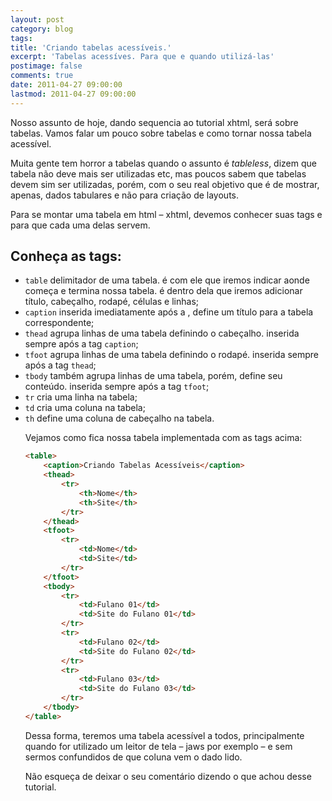 ```yaml
---
layout: post
category: blog
tags: 
title: 'Criando tabelas acessíveis.'
excerpt: 'Tabelas acessíves. Para que e quando utilizá-las'
postimage: false
comments: true
date: 2011-04-27 09:00:00
lastmod: 2011-04-27 09:00:00
---
```


Nosso assunto de hoje, dando sequencia ao tutorial xhtml, será sobre tabelas. Vamos falar um pouco sobre tabelas e como tornar nossa tabela acessível.

Muita gente tem horror a tabelas quando o assunto é _tableless_, dizem que tabela não deve mais ser utilizadas etc, mas poucos sabem que tabelas devem sim ser utilizadas, porém, com o seu real objetivo que é de mostrar, apenas, dados tabulares e não para criação de layouts.

Para se montar uma tabela em html – xhtml, devemos conhecer suas tags e para que cada uma delas servem.

## Conheça as tags:

- `table` delimitador de uma tabela. é com ele que iremos indicar aonde começa e termina nossa tabela. é dentro dela que iremos adicionar título, cabeçalho, rodapé, células e linhas;
- `caption` inserida imediatamente após a <table>, define um título para a tabela correspondente;
- `thead` agrupa linhas de uma tabela definindo o cabeçalho. inserida sempre após a tag `caption`;
- `tfoot` agrupa linhas de uma tabela definindo o rodapé. inserida sempre após a tag `thead`;
- `tbody` também agrupa linhas de uma tabela, porém, define seu conteúdo. inserida sempre após a tag `tfoot`;
- `tr` cria uma linha na tabela;
- `td` cria uma coluna na tabela;
- `th` define uma coluna de cabeçalho na tabela.

Vejamos como fica nossa tabela implementada com as tags acima:

```html
<table>
    <caption>Criando Tabelas Acessíveis</caption>
    <thead>
        <tr>
            <th>Nome</th>
            <th>Site</th>
        </tr>
    </thead>
    <tfoot>
        <tr>
            <td>Nome</td>
            <td>Site</td>
        </tr>
    </tfoot>
    <tbody>
        <tr>
            <td>Fulano 01</td>
            <td>Site do Fulano 01</td>
        </tr>
        <tr>
            <td>Fulano 02</td>
            <td>Site do Fulano 02</td>
        </tr>
        <tr>
            <td>Fulano 03</td>
            <td>Site do Fulano 03</td>
        </tr>
    </tbody>
</table>
```

Dessa forma, teremos uma tabela acessível a todos, principalmente quando for utilizado um leitor de tela – jaws por exemplo – e sem sermos confundidos de que coluna vem o dado lido.

Não esqueça de deixar o seu comentário dizendo o que achou desse tutorial. 